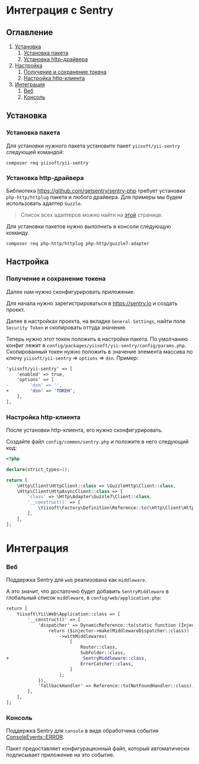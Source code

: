 # Интеграция с Sentry

## Оглавление
1. [Установка](#Установка)
   1. [Установка пакета](#Установка-пакета)
   2. [Установка http-драйвера](#Установка-http-драйвера)
2. [Настройка](#Настройка)
   1. [Получение и сохранение токена](#Получение-и-сохранение-токена)
   2. [Настройка http-клиента](#Настройка-http-клиента)
3. [Интеграция](#Интеграция)
   1. [Веб](#Веб)
   2. [Консоль](#Консоль)

## Установка

### Установка пакета

Для установки нужного пакета установите пакет `yiisoft/yii-sentry` следующей командой:

```
composer req yiisoft/yii-sentry
```

### Установка http-драйвера

Библиотека https://github.com/getsentry/sentry-php требует установки `php-http/httplug` пакета и любого драйвера. 
Для примеры мы будем использовать адаптер `Guzzle`. 

> Список всех адаптеров можно найти на [этой](https://docs.php-http.org/en/latest/clients.html#clients-adapters) странице.

Для установки пакетов нужно выполнить в консоли следующую команду.

```
composer req php-http/httplug php-http/guzzle7-adapter
```

## Настройка

### Получение и сохранение токена

Далее нам нужно сконфигурировать приложение.

Для начала нужно зарегистрироваться в https://sentry.io и создать проект. 

Далее в настройках проекта, на вкладке `General Settings`, найти поле `Security Token` и скопировать оттуда значение.

Теперь нужно этот токен положить в настройки пакета. По умолчанию конфиг лежит в `config/packages/yiisoft/yii-sentry/config/params.php`.
Скопированный токен нужно положить в значение элемента массива по ключу `yiisoft/yii-sentry` => `options` => `dsn`. Пример:

```diff
'yiisoft/yii-sentry' => [
    'enabled' => true,
    'options' => [
-        'dsn' => '',
+        'dsn' => 'ТОКЕН',
    ],
],
```


### Настройка http-клиента

После установки http-клиента, его нужно сконфигурировать.

Создайте файл `config/common/sentry.php` и положите в него следующий код:

```php
<?php

declare(strict_types=1);

return [
    \Http\Client\HttpClient::class => \GuzzleHttp\Client::class,
    \Http\Client\HttpAsyncClient::class => [
        'class' => \Http\Adapter\Guzzle7\Client::class,
        '__construct()' => [
            \Yiisoft\Factory\Definition\Reference::to(\Http\Client\HttpClient::class),
        ],
    ],
];
```

# Интеграция

### Веб

Поддержка Sentry для `web` реализована как `middleware`. 

А это значит, что достаточно будет добавить `SentryMiddleware` в глобальный список `middleware`, в `config/web/application.php`:


```diff
return [
    Yiisoft\Yii\Web\Application::class => [
        '__construct()' => [
            'dispatcher' => DynamicReference::to(static function (Injector $injector) {
                return ($injector->make(MiddlewareDispatcher::class))
                    ->withMiddlewares(
                        [
                            Router::class,
                            SubFolder::class,
+                            SentryMiddleware::class,
                            ErrorCatcher::class,
                        ]
                    );
            }),
            'fallbackHandler' => Reference::to(NotFoundHandler::class),
        ],
    ],
];
```


### Консоль

Поддержка Sentry для `console` в виде обработчика события [ConsoleEvents::ERROR](https://symfony.com/doc/current/components/console/events.html#the-consoleevents-error-event).

Пакет предоставляет конфигурационный файл, который автоматически подписывает приложение на это событие.
